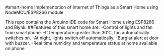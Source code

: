 #smart-home
Implementation of Internet of Things as a Smart Home using NodeMCU/ESP8266 module

This repo contains the Arduino IDE code for Smart Home using ESP8266 and Blynk.
##Features of this smart home are:
-Control of lights and fan from smartphone.
-If temperature greater than 30'C, fan automatically switches on.
-At night, lights switch off automatically.
-Burglar alert at door with buzzer.
-Real time humidity and temperature status at home available on phone.
